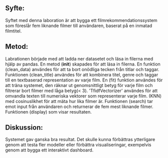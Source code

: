 

## Syfte: 
   Syftet med denna laboration är att bygga ett filmrekommendationssystem som föreslår fem liknande filmer till användaren, baserat på en inmatad filmtitel.

## Metod:

   Labrationen började med att ladda ner datasetet och läsa in filerna med hjälp av pandas. En metod (__init__) skapades för att läsa in filerna. En funktion (clean_data) användes för att ta bort onödliga tecken från titlar och taggar. Funktionen (clean_title) användes för att kombinera titel, genre och taggar till en textbaserad representation av varje film. 
   En (fit) funktion användes för att träna systemet, den räknar ut genomsnittligt betyg för varje film och filtrerar bort filmer med låga betyg(< 3). 'TfidfVectorizer' användes för att omvandla texten till numeriska vektorer som representerar varje film. (KNN) med cosinuslikhet för att mäta hur lika filmer är.
   Funktionen (search) tar emot input från användaren och returnerar de fem mest liknande filmer. Funktionen (display) som visar resultaten. 

## Diskussion:
   Systemet gav ganska bra resultat. Det skulle kunna förbättras ytterligare genom att testa fler modeller eller förbättra visualiseringar, exempelvis genom att bygga ett interaktivt dashboard. 